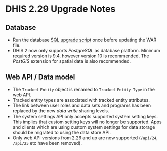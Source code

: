 # DHIS 2.29 Upgrade Notes

## Database

- Run the database [SQL upgrade script](upgrade-229.sql) once before updating the WAR file.
- DHIS 2 now only supports *PostgreSQL* as database platform. Minimum required version is 9.4, however version 10 is recommended. The *PostGIS* extension for spatial data is also recommended.

## Web API / Data model

- The `Tracked Entity` object is renamed to `Tracked Entity Type` in the web API.
- Tracked entity types are associated with tracked entity attributes.
- The link between user roles and data sets and programs has been replaced by the new *data write* sharing levels.
- The system settings API only accepts supported system setting keys. This implies that custom setting keys will no longer be supported. Apps and clients which are using custom system settings for data storage should be migrated to using the data store API.
- Only web API versions from 2.26 and up are now supported (`/api/24`, `/api/25` etc have been removed).
